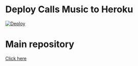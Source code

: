 # Deploy Calls Music to Heroku

[![Deploy](https://www.herokucdn.com/deploy/button.svg)](https://heroku.com/deploy?template=https://github.com/naitikraj3101/callsmusic-1Heroku/)

# Main repository

[Click here](https://github.com/naitikraj3101/callsmusic-1)
